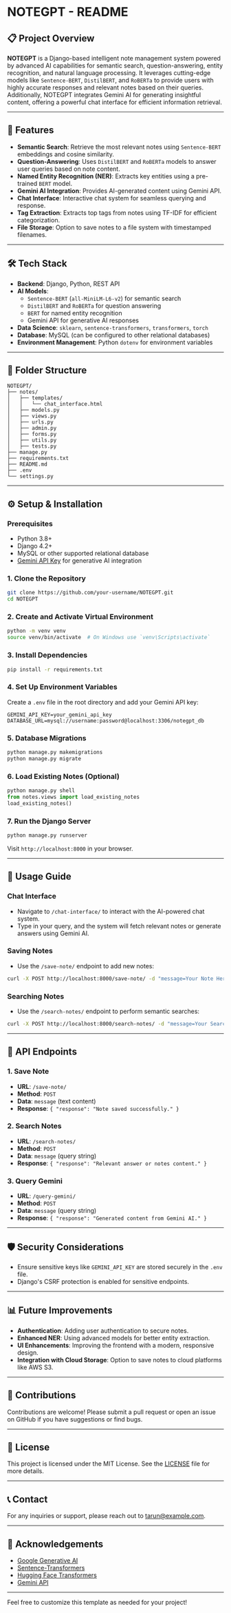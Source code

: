 # NOTEGPT - README

## 📋 Project Overview
**NOTEGPT** is a Django-based intelligent note management system powered by advanced AI capabilities for semantic search, question-answering, entity recognition, and natural language processing. It leverages cutting-edge models like `Sentence-BERT`, `DistilBERT`, and `RoBERTa` to provide users with highly accurate responses and relevant notes based on their queries. Additionally, NOTEGPT integrates Gemini AI for generating insightful content, offering a powerful chat interface for efficient information retrieval.

---

## 🚀 Features
- **Semantic Search**: Retrieve the most relevant notes using `Sentence-BERT` embeddings and cosine similarity.
- **Question-Answering**: Uses `DistilBERT` and `RoBERTa` models to answer user queries based on note content.
- **Named Entity Recognition (NER)**: Extracts key entities using a pre-trained `BERT` model.
- **Gemini AI Integration**: Provides AI-generated content using Gemini API.
- **Chat Interface**: Interactive chat system for seamless querying and response.
- **Tag Extraction**: Extracts top tags from notes using TF-IDF for efficient categorization.
- **File Storage**: Option to save notes to a file system with timestamped filenames.

---

## 🛠️ Tech Stack
- **Backend**: Django, Python, REST API
- **AI Models**: 
  - `Sentence-BERT` (`all-MiniLM-L6-v2`) for semantic search
  - `DistilBERT` and `RoBERTa` for question answering
  - `BERT` for named entity recognition
  - Gemini API for generative AI responses
- **Data Science**: `sklearn`, `sentence-transformers`, `transformers`, `torch`
- **Database**: MySQL (can be configured to other relational databases)
- **Environment Management**: Python `dotenv` for environment variables

---

## 📂 Folder Structure
```
NOTEGPT/
├── notes/
│   ├── templates/
│   │   └── chat_interface.html
│   ├── models.py
│   ├── views.py
│   ├── urls.py
│   ├── admin.py
│   ├── forms.py
│   ├── utils.py
│   ├── tests.py
├── manage.py
├── requirements.txt
├── README.md
├── .env
└── settings.py
```

---

## ⚙️ Setup & Installation

### Prerequisites
- Python 3.8+
- Django 4.2+
- MySQL or other supported relational database
- [Gemini API Key](https://gemini.com/api) for generative AI integration

### 1. Clone the Repository
```bash
git clone https://github.com/your-username/NOTEGPT.git
cd NOTEGPT
```

### 2. Create and Activate Virtual Environment
```bash
python -m venv venv
source venv/bin/activate  # On Windows use `venv\Scripts\activate`
```

### 3. Install Dependencies
```bash
pip install -r requirements.txt
```

### 4. Set Up Environment Variables
Create a `.env` file in the root directory and add your Gemini API key:
```
GEMINI_API_KEY=your_gemini_api_key
DATABASE_URL=mysql://username:password@localhost:3306/notegpt_db
```

### 5. Database Migrations
```bash
python manage.py makemigrations
python manage.py migrate
```

### 6. Load Existing Notes (Optional)
```python
python manage.py shell
from notes.views import load_existing_notes
load_existing_notes()
```

### 7. Run the Django Server
```bash
python manage.py runserver
```
Visit `http://localhost:8000` in your browser.

---

## 🧪 Usage Guide

### Chat Interface
- Navigate to `/chat-interface/` to interact with the AI-powered chat system.
- Type in your query, and the system will fetch relevant notes or generate answers using Gemini AI.

### Saving Notes
- Use the `/save-note/` endpoint to add new notes:
```bash
curl -X POST http://localhost:8000/save-note/ -d "message=Your Note Here"
```

### Searching Notes
- Use the `/search-notes/` endpoint to perform semantic searches:
```bash
curl -X POST http://localhost:8000/search-notes/ -d "message=Your Search Query"
```

---

## 📄 API Endpoints

### 1. **Save Note**
- **URL**: `/save-note/`
- **Method**: `POST`
- **Data**: `message` (text content)
- **Response**: `{ "response": "Note saved successfully." }`

### 2. **Search Notes**
- **URL**: `/search-notes/`
- **Method**: `POST`
- **Data**: `message` (query string)
- **Response**: `{ "response": "Relevant answer or notes content." }`

### 3. **Query Gemini**
- **URL**: `/query-gemini/`
- **Method**: `POST`
- **Data**: `message` (query string)
- **Response**: `{ "response": "Generated content from Gemini AI." }`

---

## 🛡️ Security Considerations
- Ensure sensitive keys like `GEMINI_API_KEY` are stored securely in the `.env` file.
- Django's CSRF protection is enabled for sensitive endpoints.

---

## 📊 Future Improvements
- **Authentication**: Adding user authentication to secure notes.
- **Enhanced NER**: Using advanced models for better entity extraction.
- **UI Enhancements**: Improving the frontend with a modern, responsive design.
- **Integration with Cloud Storage**: Option to save notes to cloud platforms like AWS S3.

---

## 🤝 Contributions
Contributions are welcome! Please submit a pull request or open an issue on GitHub if you have suggestions or find bugs.

---

## 📜 License
This project is licensed under the MIT License. See the [LICENSE](LICENSE) file for more details.

---

## 📞 Contact
For any inquiries or support, please reach out to [tarun@example.com](mailto:bairagitarun06@gmail.com).

---

## 🌟 Acknowledgements
- [Google Generative AI](https://developers.google.com/ai)
- [Sentence-Transformers](https://www.sbert.net/)
- [Hugging Face Transformers](https://huggingface.co/transformers/)
- [Gemini API](https://gemini.com/api)

---

Feel free to customize this template as needed for your project!

